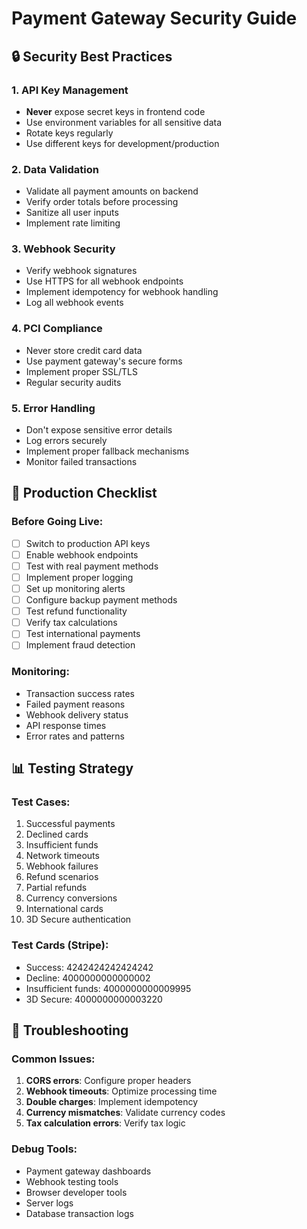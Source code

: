 # Payment Gateway Security Guide

## 🔒 Security Best Practices

### 1. API Key Management
- **Never** expose secret keys in frontend code
- Use environment variables for all sensitive data
- Rotate keys regularly
- Use different keys for development/production

### 2. Data Validation
- Validate all payment amounts on backend
- Verify order totals before processing
- Sanitize all user inputs
- Implement rate limiting

### 3. Webhook Security
- Verify webhook signatures
- Use HTTPS for all webhook endpoints
- Implement idempotency for webhook handling
- Log all webhook events

### 4. PCI Compliance
- Never store credit card data
- Use payment gateway's secure forms
- Implement proper SSL/TLS
- Regular security audits

### 5. Error Handling
- Don't expose sensitive error details
- Log errors securely
- Implement proper fallback mechanisms
- Monitor failed transactions

## 🚀 Production Checklist

### Before Going Live:
- [ ] Switch to production API keys
- [ ] Enable webhook endpoints
- [ ] Test with real payment methods
- [ ] Implement proper logging
- [ ] Set up monitoring alerts
- [ ] Configure backup payment methods
- [ ] Test refund functionality
- [ ] Verify tax calculations
- [ ] Test international payments
- [ ] Implement fraud detection

### Monitoring:
- Transaction success rates
- Failed payment reasons
- Webhook delivery status
- API response times
- Error rates and patterns

## 📊 Testing Strategy

### Test Cases:
1. Successful payments
2. Declined cards
3. Insufficient funds
4. Network timeouts
5. Webhook failures
6. Refund scenarios
7. Partial refunds
8. Currency conversions
9. International cards
10. 3D Secure authentication

### Test Cards (Stripe):
- Success: 4242424242424242
- Decline: 4000000000000002
- Insufficient funds: 4000000000009995
- 3D Secure: 4000000000003220

## 🔧 Troubleshooting

### Common Issues:
1. **CORS errors**: Configure proper headers
2. **Webhook timeouts**: Optimize processing time
3. **Double charges**: Implement idempotency
4. **Currency mismatches**: Validate currency codes
5. **Tax calculation errors**: Verify tax logic

### Debug Tools:
- Payment gateway dashboards
- Webhook testing tools
- Browser developer tools
- Server logs
- Database transaction logs
